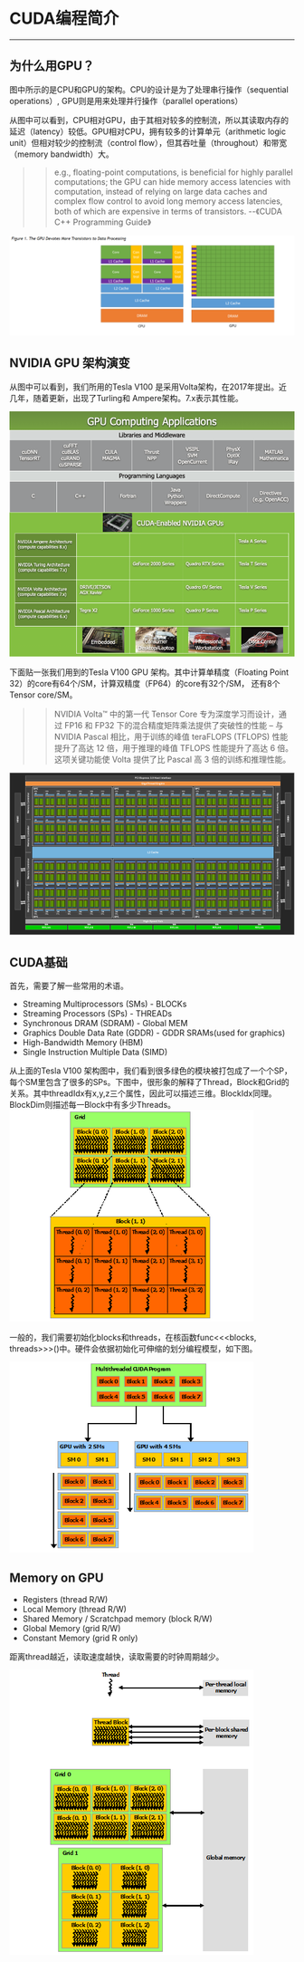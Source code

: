 # **CUDA编程简介**
-------------------

## 为什么用GPU？

图中所示的是CPU和GPU的架构。CPU的设计是为了处理串行操作（sequential operations）, GPU则是用来处理并行操作（parallel operations）

从图中可以看到，CPU相对GPU，由于其相对较多的控制流，所以其读取内存的延迟（latency）较低。GPU相对CPU，拥有较多的计算单元（arithmetic logic unit）但相对较少的控制流（control flow），但其吞吐量（throughout）和带宽（memory bandwidth）大。

>>e.g., floating-point computations, is beneficial for highly parallel computations; the GPU can hide memory access latencies with computation, instead of relying on large data caches and complex flow control to avoid long memory access latencies, both of which are expensive in terms of transistors.
--《CUDA C++ Programming Guide》

![](./IMG/Snipaste_2021-10-24_18-51-10.png)

## NVIDIA GPU 架构演变

从图中可以看到，我们所用的Tesla V100 是采用Volta架构，在2017年提出。近几年，随着更新，出现了Turling和 Ampere架构。7.x表示其性能。

![](./IMG/gpu-computing-applications.png)

下面贴一张我们用到的Tesla V100 GPU 架构。其中计算单精度（Floating Point 32）的core有64个/SM，计算双精度（FP64）的core有32个/SM， 还有8个Tensor core/SM。
>> NVIDIA Volta™ 中的第一代 Tensor Core 专为深度学习而设计，通过 FP16 和 FP32 下的混合精度矩阵乘法提供了突破性的性能 – 与 NVIDIA Pascal 相比，用于训练的峰值 teraFLOPS (TFLOPS) 性能提升了高达 12 倍，用于推理的峰值 TFLOPS 性能提升了高达 6 倍。这项关键功能使 Volta 提供了比 Pascal 高 3 倍的训练和推理性能。

![](IMG/NVIDIA-Volta-GV100-1000x569.png)

## CUDA基础

首先，需要了解一些常用的术语。

- Streaming Multiprocessors (SMs) - BLOCKs
- Streaming Processors (SPs) - THREADs
- Synchronous DRAM (SDRAM) - Global MEM
- Graphics Double Data Rate (GDDR) - GDDR SRAMs(used for graphics)
- High-Bandwidth Memory (HBM)
- Single Instruction Multiple Data (SIMD)

从上面的Tesla V100 架构图中，我们看到很多绿色的模块被打包成了一个个SP，每个SM里包含了很多的SPs。下图中，很形象的解释了Thread，Block和Grid的关系。其中threadIdx有x,y,z三个属性，因此可以描述三维。BlockIdx同理。BlockDim则描述每一Block中有多少Threads。
![](./IMG/grid-of-thread-blocks.png)

一般的，我们需要初始化blocks和threads，在核函数func<<<blocks, threads>>>()中。硬件会依据初始化可伸缩的划分编程模型，如下图。

![](./IMG/automatic-scalability.png)

## Memory on GPU

- Registers (thread R/W)
- Local Memory (thread R/W)
- Shared Memory / Scratchpad memory (block R/W)
- Global Memory (grid R/W)
- Constant Memory (grid R only)

距离thread越近，读取速度越快，读取需要的时钟周期越少。

![](./IMG/memory-hierarchy.png)